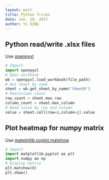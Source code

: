 ```yaml
--- 
layout: post
title: Python Tricks
date: Jan. 19, 2017
author: Yi DING
---
```


[comment]: # (Some Python Tricks)

## Python read/write .xlsx files
Use [openpyxl](https://openpyxl.readthedocs.io/en/default/)

``` python
# Import
import openpyxl
# Open workbook
wb = openpyxl.load_workbook(file_path)
# Get sheet by name
sheet = wb.get_sheet_by_name('Sheet0')
# Row/Column count
row_count = sheet.max_row
column_count = sheet.max_column
# Read value by row and column
value = sheet.cell(row=i,column=j).value

```

## Plot heatmap for numpy matrix
Use [matplotlib.pyplot.matshow](https://matplotlib.org/api/_as_gen/matplotlib.pyplot.matshow.html)

``` python
# Import
import matplotlib.pyplot as plt
import numpy as np
# Display matrix
plt.matshow(X)
plt.show()

```

